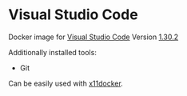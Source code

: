 # Visual Studio Code
Docker image for [Visual Studio Code](https://code.visualstudio.com/) Version [1.30.2](https://code.visualstudio.com/updates/v1_30)

Additionally installed tools:
- Git

Can be easily used with [x11docker](https://github.com/mviereck/x11docker).
